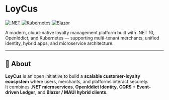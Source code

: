 # **LoyCus**

 [![.NET](https://img.shields.io/badge/.NET-10.0-purple?logo=dotnet)](#) [![Kubernetes](https://img.shields.io/badge/Kubernetes-AKS-blue?logo=kubernetes)](#) [![Blazor](https://img.shields.io/badge/UI-Blazor%20%2B%20MAUI-800080?logo=blazor)](#)

A modern, cloud-native loyalty management platform built with .NET 10, OpenIddict, and Kubernetes — supporting multi-tenant merchants, unified identity, hybrid apps, and microservice architecture.

---

## 🧭 About
**LoyCus** is an open initiative to build a **scalable customer-loyalty ecosystem** where users, merchants, and platforms interact securely.  
It combines **.NET microservices**, **OpenIddict Identity**, **CQRS + Event-driven Ledger**, and **Blazor / MAUI hybrid clients**.